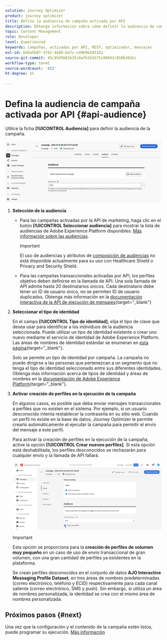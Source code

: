 ```yaml
---
solution: Journey Optimizer
product: journey optimizer
title: Defina la audiencia de campaña activada por API
description: Obtenga información sobre cómo definir la audiencia de campaña activada por API.
topic: Content Management
role: Developer
level: Experienced
keywords: campañas, activadas por API, REST, optimizador, mensajes
exl-id: 6dda5687-3742-4e88-be7c-c4969b183161
source-git-commit: 45c95d5682b35c8afb161b75c88942c010b36d1c
workflow-type: tm+mt
source-wordcount: '422'
ht-degree: 1%

---
```


# Defina la audiencia de campaña activada por API {#api-audience}

Utilice la ficha **[!UICONTROL Audiencia]** para definir la audiencia de la campaña.

![](assets/campaign-audience.png)

1. **Selección de la audiencia**

   * Para las campañas activadas por la API de marketing, haga clic en el botón **[!UICONTROL Seleccionar audiencia]** para mostrar la lista de audiencias de Adobe Experience Platform disponibles. [Más información sobre las audiencias](../audience/about-audiences.md).

     >[!IMPORTANT]
     >
     >El uso de audiencias y atributos de [composición de audiencias](../audience/get-started-audience-orchestration.md) no está disponible actualmente para su uso con Healthcare Shield o Privacy and Security Shield.

   * Para las campañas transaccionales activadas por API, los perfiles objetivo deben definirse en la llamada de API. Una sola llamada de API admite hasta 20 destinatarios únicos. Cada destinatario debe tener un ID de usuario único, no se permiten ID de usuario duplicados. Obtenga más información en la [documentación interactiva de la API de ejecución de mensajes](https://developer.adobe.com/journey-optimizer-apis/references/messaging/#tag/execution/operation/postIMUnitaryMessageExecution){target="_blank"}

1. **Seleccionar el tipo de identidad**

   En el campo **[!UICONTROL Tipo de identidad]**, elija el tipo de clave que desea usar para identificar a los individuos de la audiencia seleccionada. Puede utilizar un tipo de identidad existente o crear uno nuevo mediante el servicio de identidad de Adobe Experience Platform. Las áreas de nombres de identidad estándar se enumeran en [esta página](https://experienceleague.adobe.com/en/docs/experience-platform/identity/features/namespaces#standard){target="_blank"}.

   Solo se permite un tipo de identidad por campaña. La campaña no puede dirigirse a las personas que pertenezcan a un segmento que no tenga el tipo de identidad seleccionado entre sus diferentes identidades. Obtenga más información acerca de tipos de identidad y áreas de nombres en la [documentación de Adobe Experience Platform](https://experienceleague.adobe.com/docs/experience-platform/identity/home.html?lang=es){target="_blank"}.

1. **Activar creación de perfiles en la ejecución de la campaña**

   En algunos casos, es posible que deba enviar mensajes transaccionales a perfiles que no existen en el sistema. Por ejemplo, si un usuario desconocido intenta restablecer la contraseña en su sitio web. Cuando un perfil no existe en la base de datos, Journey Optimizer le permite crearlo automáticamente al ejecutar la campaña para permitir el envío del mensaje a este perfil.

   Para activar la creación de perfiles en la ejecución de la campaña, active la opción **[!UICONTROL Crear nuevos perfiles]**. Si esta opción está deshabilitada, los perfiles desconocidos se rechazarán para cualquier envío y la llamada de API fallará.

   ![](assets/api-triggered-create-profile.png)

   >[!IMPORTANT]
   >
   >Esta opción se proporciona para la **creación de perfiles de volumen muy pequeño** en un caso de uso de envío transaccional de gran volumen, con una gran cantidad de perfiles ya existentes en la plataforma.
   >
   >Se crean perfiles desconocidos en el conjunto de datos **AJO Interactive Messaging Profile Dataset**, en tres áreas de nombres predeterminadas (correo electrónico, teléfono y ECID) respectivamente para cada canal saliente (correo electrónico, SMS y push). Sin embargo, si utiliza un área de nombres personalizada, la identidad se crea con el mismo área de nombres personalizada.

## Próximos pasos {#next}

Una vez que la configuración y el contenido de la campaña estén listos, puede programar su ejecución. [Más información](api-triggered-campaign-schedule.md)

